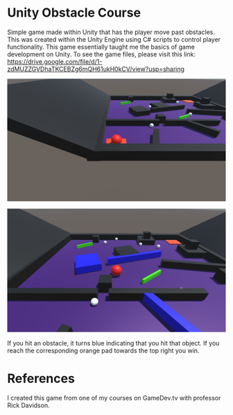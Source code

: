 # Unity Obstacle Course

Simple game made within Unity that has the player move past obstacles. This was created within the Unity Engine using C# scripts to control player functionality. This game essentially taught me the basics of game development on Unity. To see the game files, please visit this link: https://drive.google.com/file/d/1-zdMUZZGVDhaTKCEBZg6mQH61ukH0kCV/view?usp=sharing

![My Image](game1.PNG)

![My Image](game2.PNG)

If you hit an obstacle, it turns blue indicating that you hit that object. If you reach the corresponding orange pad towards the top right you win.

# References
I created this game from one of my courses on GameDev.tv with professor Rick Davidson.
